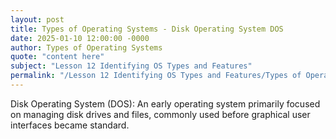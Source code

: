 ```yaml
---
layout: post
title: Types of Operating Systems - Disk Operating System DOS
date: 2025-01-10 12:00:00 -0000
author: Types of Operating Systems
quote: "content here"
subject: "Lesson 12 Identifying OS Types and Features"
permalink: "/Lesson 12 Identifying OS Types and Features/Types of Operating Systems/Types of Operating Systems - Disk Operating System DOS"
---
```


Disk Operating System (DOS): An early operating system primarily focused on managing disk drives and files, commonly used before graphical user interfaces became standard.
